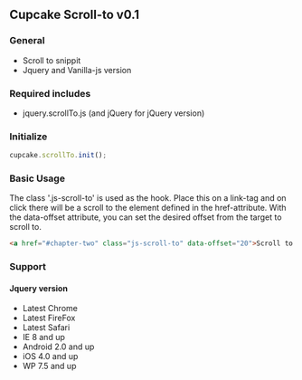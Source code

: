 ## Cupcake Scroll-to v0.1

### General
- Scroll to snippit
- Jquery and Vanilla-js version


### Required includes
- jquery.scrollTo.js (and jQuery for jQuery version)


### Initialize
```javascript
cupcake.scrollTo.init();
```

### Basic Usage
The class '.js-scroll-to' is used as the hook. Place this on a link-tag and on click there will be a scroll to the element defined in the href-attribute. With the data-offset attribute, you can set the desired offset from the target to scroll to.

```html
<a href="#chapter-two" class="js-scroll-to" data-offset="20">Scroll to chapter two</a>
```


### Support

#### Jquery version
- Latest Chrome
- Latest FireFox
- Latest Safari
- IE 8 and up
- Android 2.0 and up
- iOS 4.0 and up
- WP 7.5 and up
